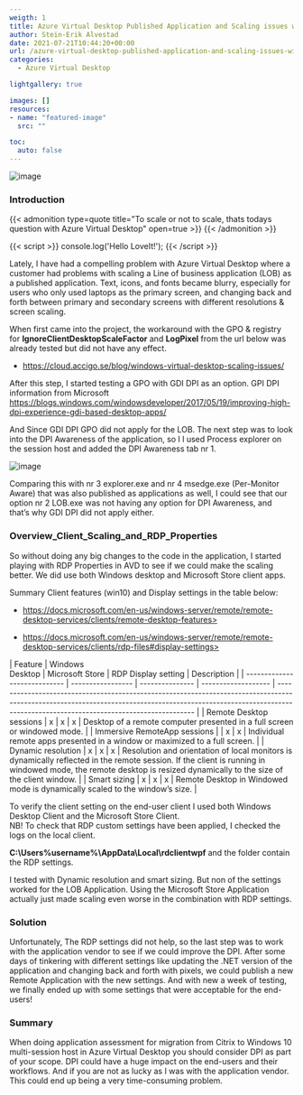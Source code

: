 ```yaml
---
weigth: 1
title: Azure Virtual Desktop Published Application and Scaling issues with DPI
author: Stein-Erik Alvestad
date: 2021-07-21T10:44:20+00:00
url: /azure-virtual-desktop-published-application-and-scaling-issues-with-dpi/
categories:
  - Azure Virtual Desktop

lightgallery: true

images: []
resources:
- name: "featured-image"
  src: ""

toc:
  auto: false
---
```


![image](/wp-content/uploads/2021/07/michael-maasen-AkYGy_ymFqo-unsplash-1024x660.jpg)



### Introduction


{{< admonition type=quote title="To scale or not to scale, thats todays question with Azure Virtual Desktop" open=true >}}
{{< /admonition >}}
    

{{< script >}}
console.log('Hello LoveIt!');
{{< /script >}}

Lately, I have had a compelling problem with Azure Virtual Desktop where a customer had problems with scaling a Line of business application (LOB) as a published application. Text, icons, and fonts became blurry, especially for users who only used laptops as the primary screen, and changing back and forth between primary and secondary screens with different resolutions & screen scaling. 

When first came into the project, the workaround with the GPO & registry for **IgnoreClientDesktopScaleFactor** and **LogPixel** from the url below was already tested but did not have any effect.

* https://cloud.accigo.se/blog/windows-virtual-desktop-scaling-issues/

After this step, I started testing a GPO with GDI DPI as an option. GPI DPI information from Microsoft <https://blogs.windows.com/windowsdeveloper/2017/05/19/improving-high-dpi-experience-gdi-based-desktop-apps/>

And Since GDI DPI GPO did not apply for the LOB. The next step was to look into the DPI Awareness of the application, so I l used Process explorer on the session host and added the DPI Awareness tab nr 1.

![image](/wp-content/uploads/2021/07/image-5-1024x297.png)

Comparing this with nr 3 explorer.exe and nr 4 msedge.exe (Per-Monitor Aware) that was also published as applications as well, I could see that our option nr 2 LOB.exe was not having any option for DPI Awareness, and that&#8217;s why GDI DPI did not apply either. 

### Overview_Client_Scaling_and_RDP_Properties

So without doing any big changes to the code in the application, I started playing with RDP Properties in AVD to see if we could make the scaling better. We did use both Windows desktop and Microsoft Store client apps. 

Summary Client features (win10) and Display settings in the table below:  

* https://docs.microsoft.com/en-us/windows-server/remote/remote-desktop-services/clients/remote-desktop-features>

* https://docs.microsoft.com/en-us/windows-server/remote/remote-desktop-services/clients/rdp-files#display-settings><figure class="wp-block-table is-style-regular">

| Feature                      | Windows  
Desktop | Microsoft Store | RDP Display setting | Description                                                                                                                                                                                                         |
| ---------------------------- | ----------------- | --------------- | ------------------- | ------------------------------------------------------------------------------------------------------------------------------------------------------------------------------------------------------------------- |
| Remote Desktop sessions      | x                 | x               | x                   | Desktop of a remote computer presented in a full screen or windowed mode.                                                                                                                                           |
| Immersive RemoteApp sessions |                   | x               | x                   | Individual remote apps presented in a window or maximized to a full screen.                                                                                                                                         |
| Dynamic resolution           | x                 | x               | x                   | Resolution and orientation of local monitors is dynamically reflected in the remote session. If the client is running in windowed mode, the remote desktop is resized dynamically to the size of the client window. |
| Smart sizing                 | x                 | x               | x                   | Remote Desktop in Windowed mode is dynamically scaled to the window&#8217;s size.                                                                                                                                   |</figure> 

To verify the client setting on the end-user client I used both Windows Desktop Client and the Microsoft Store Client.  
NB! To check that RDP custom settings have been applied, I checked the logs on the local client.

**C:\Users\%username%\AppData\Local\rdclientwpf** and the folder contain the RDP settings.

I tested with Dynamic resolution and smart sizing. But non of the settings worked for the LOB Application. Using the Microsoft Store Application actually just made scaling even worse in the combination with RDP settings.  


### Solution

Unfortunately, The RDP settings did not help, so the last step was to work with the application vendor to see if we could improve the DPI. After some days of tinkering with different settings like updating the .NET version of the application and changing back and forth with pixels, we could publish a new Remote Application with the new settings. And with new a week of testing, we finally ended up with some settings that were acceptable for the end-users! 

### Summary

When doing application assessment for migration from Citrix to Windows 10 multi-session host in Azure Virtual Desktop you should consider DPI as part of your scope. DPI could have a huge impact on the end-users and their workflows. And if you are not as lucky as I was with the application vendor. This could end up being a very time-consuming problem.